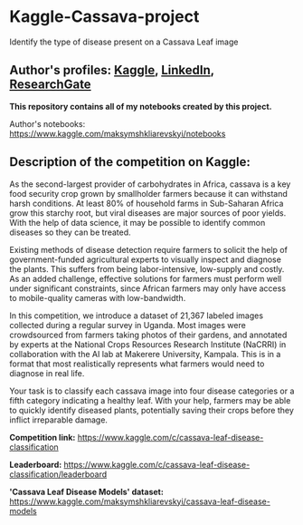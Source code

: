 # Kaggle-Cassava-project
Identify the type of disease present on a Cassava Leaf image

Author's profiles: [Kaggle](https://www.kaggle.com/maksymshkliarevskyi), [LinkedIn](https://www.linkedin.com/in/maksym-shkliarevskyi-8835581b1), [ResearchGate](https://www.researchgate.net/profile/Maksym_Shkliarevskyi)
-
**This repository contains all of my notebooks created by this project.**

Author's notebooks: https://www.kaggle.com/maksymshkliarevskyi/notebooks

**Description of the competition on Kaggle:**
-
As the second-largest provider of carbohydrates in Africa, cassava is a key food security crop grown by smallholder farmers because it can withstand harsh conditions. At least 80% of household farms in Sub-Saharan Africa grow this starchy root, but viral diseases are major sources of poor yields. With the help of data science, it may be possible to identify common diseases so they can be treated.

Existing methods of disease detection require farmers to solicit the help of government-funded agricultural experts to visually inspect and diagnose the plants. This suffers from being labor-intensive, low-supply and costly. As an added challenge, effective solutions for farmers must perform well under significant constraints, since African farmers may only have access to mobile-quality cameras with low-bandwidth.

In this competition, we introduce a dataset of 21,367 labeled images collected during a regular survey in Uganda. Most images were crowdsourced from farmers taking photos of their gardens, and annotated by experts at the National Crops Resources Research Institute (NaCRRI) in collaboration with the AI lab at Makerere University, Kampala. This is in a format that most realistically represents what farmers would need to diagnose in real life.

Your task is to classify each cassava image into four disease categories or a fifth category indicating a healthy leaf. With your help, farmers may be able to quickly identify diseased plants, potentially saving their crops before they inflict irreparable damage.

**Competition link:** https://www.kaggle.com/c/cassava-leaf-disease-classification

**Leaderboard:** https://www.kaggle.com/c/cassava-leaf-disease-classification/leaderboard

**'Cassava Leaf Disease Models' dataset:** https://www.kaggle.com/maksymshkliarevskyi/cassava-leaf-disease-models
